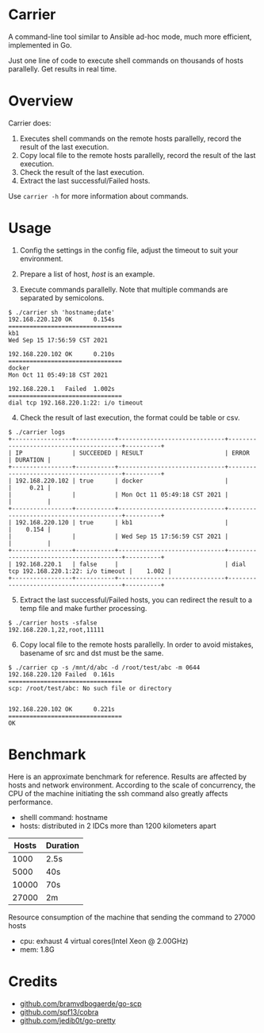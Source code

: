 # Carrier
A command-line tool similar to Ansible ad-hoc mode, much more efficient, implemented in Go.

Just one line of code to execute shell commands on thousands of hosts parallelly. Get results in real time.

# Overview
Carrier does:
1. Executes shell commands on the remote hosts parallelly, record the result of the last execution.
2. Copy local file to the remote hosts parallelly, record the result of the last execution.
3. Check the result of the last execution.
4. Extract the last successful/Failed hosts.

Use `carrier -h` for more information about commands.

# Usage

1. Config the settings in the config file, adjust the timeout to suit your environment.

2. Prepare a list of host, *host* is an example.

3. Execute commands parallelly. Note that multiple commands are separated by semicolons.
```
$ ./carrier sh 'hostname;date'
192.168.220.120 OK      0.154s
================================
kb1
Wed Sep 15 17:56:59 CST 2021

192.168.220.102 OK      0.210s
================================
docker
Mon Oct 11 05:49:18 CST 2021

192.168.220.1   Failed  1.002s
================================
dial tcp 192.168.220.1:22: i/o timeout
```

4. Check the result of last execution, the format could be table or csv.
```
$ ./carrier logs
+-----------------+-----------+------------------------------+----------------------------------------+----------+
| IP              | SUCCEEDED | RESULT                       | ERROR                                  | DURATION |
+-----------------+-----------+------------------------------+----------------------------------------+----------+
| 192.168.220.102 | true      | docker                       |                                        |     0.21 |
|                 |           | Mon Oct 11 05:49:18 CST 2021 |                                        |          |
+-----------------+-----------+------------------------------+----------------------------------------+----------+
| 192.168.220.120 | true      | kb1                          |                                        |    0.154 |
|                 |           | Wed Sep 15 17:56:59 CST 2021 |                                        |          |
+-----------------+-----------+------------------------------+----------------------------------------+----------+
| 192.168.220.1   | false     |                              | dial tcp 192.168.220.1:22: i/o timeout |    1.002 |
+-----------------+-----------+------------------------------+----------------------------------------+----------+
```
5. Extract the last successful/Failed hosts, you can redirect the result to a temp file and make further processing.
```
$ ./carrier hosts -sfalse
192.168.220.1,22,root,11111
```

6. Copy local file to the remote hosts parallelly. In order to avoid mistakes, basename of src and dst must be the same.
```
$ ./carrier cp -s /mnt/d/abc -d /root/test/abc -m 0644
192.168.220.120 Failed  0.161s
================================
scp: /root/test/abc: No such file or directory


192.168.220.102 OK      0.221s
================================
OK
```

# Benchmark
Here is an approximate benchmark for reference. Results are affected by hosts and network environment. According to the scale of concurrency, the CPU of the machine initiating the ssh command also greatly affects performance.
- shelll command: hostname
- hosts: distributed in 2 IDCs more than 1200 kilometers apart

| Hosts | Duration |
| ----- | -------- |
| 1000  | 2.5s     |
| 5000  | 40s      |
| 10000 | 70s      |
| 27000 | 2m       |

Resource consumption of the machine that sending the command to 27000 hosts
- cpu: exhaust 4 virtual cores(Intel Xeon @ 2.00GHz)
- mem: 1.8G

# Credits
- [github.com/bramvdbogaerde/go-scp](https://github.com/bramvdbogaerde/go-scp)
- [github.com/spf13/cobra](https://github.com/spf13/cobra)
- [github.com/jedib0t/go-pretty](https://github.com/jedib0t/go-pretty)